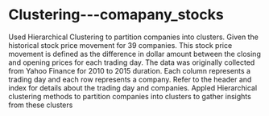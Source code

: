 # Clustering---comapany_stocks
Used Hierarchical Clustering to partition companies into clusters. 
Given the historical stock price movement for 39 companies. This stock price movement is defined as the difference in dollar amount between the closing and opening prices for each trading day. The data was originally collected from Yahoo Finance for 2010 to 2015 duration. Each column represents a trading day and each row represents a company. Refer to the header and index for details about the trading day and companies.
Appled Hierarchical clustering methods to partition companies into clusters to gather insights from these clusters

